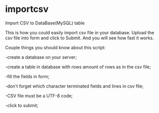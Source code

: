 # importcsv
Import CSV to DataBase(MySQL) table

This is how you could easily import csv file in your database.
Upload the csv file into form and click to Submit. And you will see how fast it works.


Couple things you should know about this script:

-create a database on your server;

-create a table in database with rows amount of rows as in the csv file;

-fill the fields in form;

-don't forget which character terminated fields and lines in csv file;

-CSV file must be a UTF-8 code;

-click to submit;
